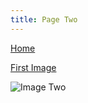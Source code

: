 ```yaml
---
title: Page Two
---
```


[Home](/index.html)

[First Image](/pages/page-one/index.html)

![Image Two ](/images/dog.jpg)  